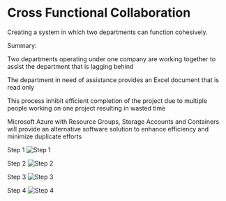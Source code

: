 # Cross Functional Collaboration

Creating a system in which two departments can function cohesively.

Summary:

  Two departments operating under one company are working together to assist the department that is lagging behind
  
  The department in need of assistance provides an Excel document that is read only
  
  This process inhibit efficient completion of the project due to multiple people working on one project resulting in wasted time
  
  Microsoft Azure with Resource Groups, Storage Accounts and Containers will provide an alternative software solution to enhance efficiency and minimize duplicate efforts

Step 1
![Step 1](https://github.com/jasminesguillory/crossfunctionalcollaboration/assets/144185629/24c3f187-d43b-44e8-835b-60408fe3f245)

Step 2
![Step 2](https://github.com/jasminesguillory/crossfunctionalcollaboration/assets/144185629/80ab2604-0ee7-4d20-9cfd-9e2d21f775b2)

Step 3
![Step 3](https://github.com/jasminesguillory/crossfunctionalcollaboration/assets/144185629/af641e42-38dc-42aa-8268-d133851015ea)

Step 4
![Step 4](https://github.com/jasminesguillory/crossfunctionalcollaboration/assets/144185629/2948c71a-64d8-4661-b881-255c8d7006c6)


